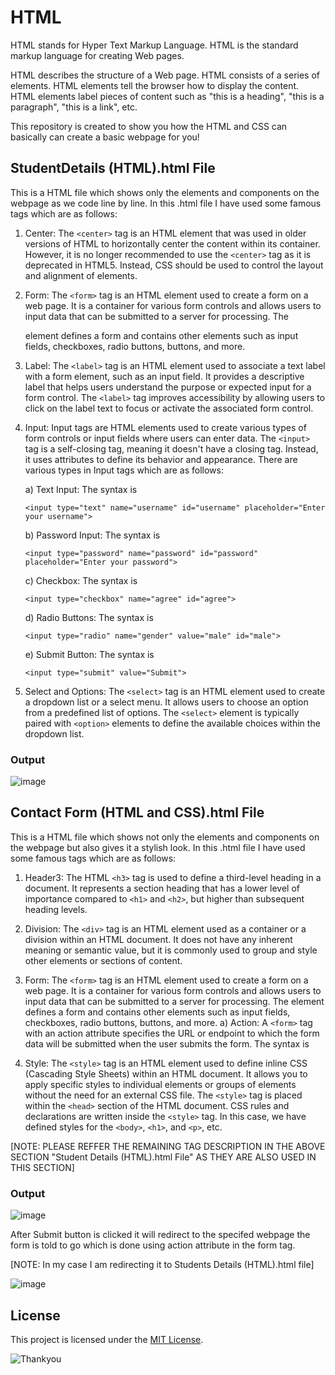 # HTML
HTML stands for Hyper Text Markup Language. HTML is the standard markup language for creating Web pages.

HTML describes the structure of a Web page.
HTML consists of a series of elements.
HTML elements tell the browser how to display the content.
HTML elements label pieces of content such as "this is a heading", "this is a paragraph", "this is a link", etc.

This repository is created to show you how the HTML and CSS can basically can create a basic webpage for you!


## StudentDetails (HTML).html File
This is a HTML file which shows only the elements and components on the webpage as we code line by line.
In this .html file I have used some famous tags which are as follows:

1.	Center: The `<center>` tag is an HTML element that was used in older versions of HTML to horizontally center the content within its container. However, it is no longer recommended to use the `<center>` tag as it is deprecated in HTML5. Instead, CSS should be used to control the layout and alignment of elements.
2.	Form: The `<form>` tag is an HTML element used to create a form on a web page. It is a container for various form controls and allows users to input data that can be submitted to a server for processing. The <form> element defines a form and contains other elements such as input fields, checkboxes, radio buttons, buttons, and more.
3.	Label: The `<label>` tag is an HTML element used to associate a text label with a form element, such as an input field. It provides a descriptive label that helps users understand the purpose or expected input for a form control. The `<label>` tag improves accessibility by allowing users to click on the label text to focus or activate the associated form control.
4.  Input: Input tags are HTML elements used to create various types of form controls or input fields where users can enter data. The `<input>` tag is a self-closing tag, meaning it doesn't have a closing tag. Instead, it uses attributes to define its behavior and appearance. There are various types in Input tags which are as follows:
  
    a)  Text Input: The syntax is
      ```
      <input type="text" name="username" id="username" placeholder="Enter your username">
      ```
    b)  Password Input: The syntax is
      ```
      <input type="password" name="password" id="password" placeholder="Enter your password">
      ```
    c)  Checkbox: The syntax is
      ```
      <input type="checkbox" name="agree" id="agree">
      ```
    d)  Radio Buttons: The syntax is
      ```
      <input type="radio" name="gender" value="male" id="male">
      ```
    e)  Submit Button: The syntax is
       ```
       <input type="submit" value="Submit">
       ```
5.  Select and Options: The `<select>` tag is an HTML element used to create a dropdown list or a select menu. It allows users to choose an option from a predefined list of options. The `<select>` element is typically paired with `<option>` elements to define the available choices within the dropdown list.

### Output
  
![image](https://github.com/Shubham-Diwadkar/HTML-CSS/assets/125255910/60cc9fa7-2892-47d5-b00d-a28de2302326)


## Contact Form (HTML and CSS).html File
This is a HTML file which shows not only the elements and components on the webpage but also gives it a stylish look. In this .html file I have used some famous tags which are as follows:

1.  Header3: The HTML `<h3>` tag is used to define a third-level heading in a document. It represents a section heading that has a lower level of importance compared to `<h1>` and `<h2>`, but higher than subsequent heading levels.
2.  Division: The `<div>` tag is an HTML element used as a container or a division within an HTML document. It does not have any inherent meaning or semantic value, but it is commonly used to group and style other elements or sections of content.
3.  Form: The `<form>` tag is an HTML element used to create a form on a web page. It is a container for various form controls and allows users to input data that can be submitted to a server for processing. The <form> element defines a form and contains other elements such as input fields, checkboxes, radio buttons, buttons, and more.
  a)  Action: A `<form>` tag with an action attribute specifies the URL or endpoint to which the form data will be submitted when the user submits the form. The syntax is
  
      <form action="/submit-form" method="POST"></form>
  
4.  Style: The `<style>` tag is an HTML element used to define inline CSS (Cascading Style Sheets) within an HTML document. It allows you to apply specific styles to individual elements or groups of elements without the need for an external CSS file. The `<style>` tag is placed within the `<head>` section of the HTML document. CSS rules and declarations are written inside the `<style>` tag. In this case, we have defined styles for the `<body>`, `<h1>`, and `<p>`, etc.
  
[NOTE: PLEASE REFFER THE REMAINING TAG DESCRIPTION IN THE ABOVE SECTION "Student Details (HTML).html File" AS THEY ARE ALSO USED IN THIS SECTION]
  
### Output
![image](https://github.com/Shubham-Diwadkar/HTML-CSS/assets/125255910/368fe834-0e78-4eeb-8b5d-147145c163af)

After Submit button is clicked it will redirect to the specifed webpage the form is told to go which is done using action attribute in the form tag.

[NOTE: In my case I am redirecting it to Students Details (HTML).html file]

![image](https://github.com/Shubham-Diwadkar/HTML-CSS/assets/125255910/ffac4606-404b-4906-9dcd-ca9739b5e20f)
  
## License

This project is licensed under the [MIT License](LICENSE).

![Thankyou](https://github.com/Shubham-Diwadkar/HTML-CSS/assets/125255910/317d7bc9-8b63-4ca4-b4c6-c27e9cf7e846)
